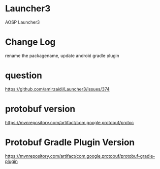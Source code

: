 # Launcher3
AOSP Launcher3

# Change Log
rename the packagename,
update android gradle plugin 

# question
https://github.com/amirzaidi/Launcher3/issues/374

# protobuf version
https://mvnrepository.com/artifact/com.google.protobuf/protoc

# Protobuf Gradle Plugin Version
https://mvnrepository.com/artifact/com.google.protobuf/protobuf-gradle-plugin
